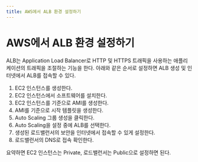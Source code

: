 ```yaml
---
title: AWS에서 ALB 환경 설정하기
---
```


# AWS에서 ALB 환경 설정하기

ALB는 Application Load Balancer로 HTTP 및 HTTPS 트래픽을 사용하는 애플리케이션의 트래픽을 조절하는 기능을 한다. 아래와 같은 순서로 설정하면 ALB 생성 및 인터넷에서 ALB를 접속할 수 있다.

1. EC2 인스턴스를 생성한다.
1. EC2 인스턴스에서 소프트웨어를 설치한다.
1. EC2 인스턴스를 기준으로 AMI를 생성한다.
1. AMI를 기준으로 시작 템플릿을 생성한다.
1. Auto Scaling 그룹 생성을 클릭한다.
1. Auto Scaling을 설정 중에 ALB를 선택한다.
1. 생성된 로드밸런서의 보안을 인터넷에서 접속할 수 있게 설정한다.
1. 로드밸런서의 DNS로 접속 확인한다.

요약하면 EC2 인스턴스는 Private, 로드밸런서는 Public으로 설정하면 된다.
